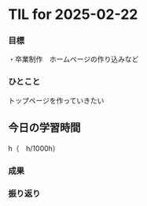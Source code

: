 # TIL for 2025-02-22

### 目標

・卒業制作　ホームページの作り込みなど

### ひとこと

トップページを作っていきたい

## 今日の学習時間

  h（　h/1000h）
  
### 成果
 
### 振り返り 

